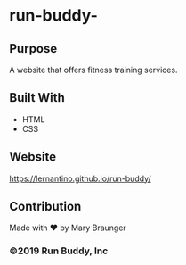 # run-buddy-

## Purpose
A website that offers fitness training services.

## Built With
* HTML
* CSS

## Website
https://lernantino.github.io/run-buddy/

## Contribution
Made with ❤️ by Mary Braunger

### ©️2019 Run Buddy, Inc 
